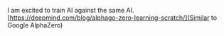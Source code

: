 
I am excited to train AI against the same AI. [https://deepmind.com/blog/alphago-zero-learning-scratch/](Similar to Google AlphaZero)
